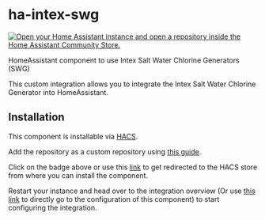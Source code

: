 # ha-intex-swg

[![Open your Home Assistant instance and open a repository inside the Home Assistant Community Store.](https://my.home-assistant.io/badges/hacs_repository.svg)](https://my.home-assistant.io/redirect/hacs_repository/?owner=NemoN&repository=ha-intex-swg)

HomeAssistant component to use Intex Salt Water Chlorine Generators (SWG)

This custom integration allows you to integrate the  Intex Salt Water Chlorine Generator into HomeAssistant.

## Installation

This component is installable via [HACS](https://www.hacs.xyz/).

Add the repository as a custom repository using [this guide](https://www.hacs.xyz/docs/faq/custom_repositories/).

Click on the badge above or use this [link](https://my.home-assistant.io/redirect/hacs_repository/?owner=NemoN&repository=ha-intex-swg) to get redirected to the HACS store from where you can install the component.

Restart your instance and head over to the integration overview (Or use [this link](https://my.home-assistant.io/redirect/config_flow_start/?domain=nemon_intex_swg) to directly go to the configuration of this component) to start configuring the integration.
